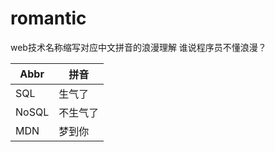 # romantic
web技术名称缩写对应中文拼音的浪漫理解
谁说程序员不懂浪漫？

Abbr  | 拼音
------------- | -------------
SQL| 生气了
NoSQL | 不生气了
MDN | 梦到你

